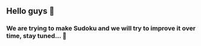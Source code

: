 ## Hello guys :wave:

### We are trying to make Sudoku and we will try to improve it over time, stay tuned... :hugs: